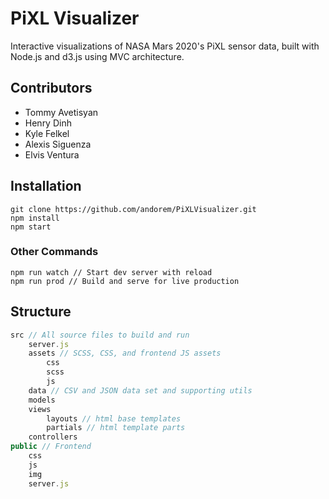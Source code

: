 # PiXL Visualizer
Interactive visualizations of NASA Mars 2020's PiXL sensor data, built with Node.js and d3.js using MVC architecture.

## Contributors
* Tommy Avetisyan
* Henry Dinh
* Kyle Felkel
* Alexis Siguenza
* Elvis Ventura

## Installation
```
git clone https://github.com/andorem/PiXLVisualizer.git
npm install
npm start
```

### Other Commands
```
npm run watch // Start dev server with reload
npm run prod // Build and serve for live production
```

## Structure
```javascript
src // All source files to build and run
    server.js
    assets // SCSS, CSS, and frontend JS assets
        css
        scss
        js
    data // CSV and JSON data set and supporting utils
    models
    views
        layouts // html base templates
        partials // html template parts
    controllers 
public // Frontend
    css
    js
    img
    server.js
```


